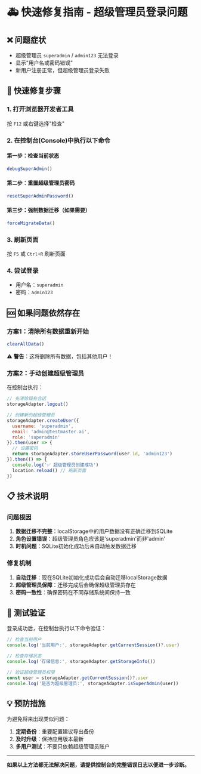 # 🚑 快速修复指南 - 超级管理员登录问题

## ❌ 问题症状
- 超级管理员 `superadmin` / `admin123` 无法登录
- 显示"用户名或密码错误"
- 新用户注册正常，但超级管理员登录失败

## 🔧 快速修复步骤

### 1. 打开浏览器开发者工具
按 `F12` 或右键选择"检查"

### 2. 在控制台(Console)中执行以下命令

#### 第一步：检查当前状态
```javascript
debugSuperAdmin()
```

#### 第二步：重置超级管理员密码
```javascript
resetSuperAdminPassword()
```

#### 第三步：强制数据迁移（如果需要）
```javascript
forceMigrateData()
```

### 3. 刷新页面
按 `F5` 或 `Ctrl+R` 刷新页面

### 4. 尝试登录
- 用户名：`superadmin`
- 密码：`admin123`

## 🆘 如果问题依然存在

### 方案1：清除所有数据重新开始
```javascript
clearAllData()
```
⚠️ **警告**：这将删除所有数据，包括其他用户！

### 方案2：手动创建超级管理员
在控制台执行：
```javascript
// 先清除现有会话
storageAdapter.logout()

// 创建新的超级管理员
storageAdapter.createUser({
  username: 'superadmin',
  email: 'admin@testmaster.ai', 
  role: 'superadmin'
}).then(user => {
  // 设置密码
  return storageAdapter.storeUserPassword(user.id, 'admin123')
}).then(() => {
  console.log('✅ 超级管理员创建成功')
  location.reload() // 刷新页面
})
```

## 📋 技术说明

### 问题根因
1. **数据迁移不完整**：localStorage中的用户数据没有正确迁移到SQLite
2. **角色设置错误**：超级管理员角色应该是'superadmin'而非'admin'
3. **时机问题**：SQLite初始化成功后未自动触发数据迁移

### 修复机制
1. **自动迁移**：现在SQLite初始化成功后会自动迁移localStorage数据
2. **超级管理员保障**：迁移完成后会确保超级管理员存在
3. **密码一致性**：确保密码在不同存储系统间保持一致

## 🧪 测试验证

登录成功后，在控制台执行以下命令验证：
```javascript
// 检查当前用户
console.log('当前用户:', storageAdapter.getCurrentSession()?.user)

// 检查存储状态
console.log('存储信息:', storageAdapter.getStorageInfo())

// 验证超级管理员权限
const user = storageAdapter.getCurrentSession()?.user
console.log('是否为超级管理员:', storageAdapter.isSuperAdmin(user))
```

## 💡 预防措施

为避免将来出现类似问题：

1. **定期备份**：重要配置建议导出备份
2. **及时升级**：保持应用版本最新
3. **多用户测试**：不要只依赖超级管理员账户

---

**如果以上方法都无法解决问题，请提供控制台的完整错误日志以便进一步诊断。** 
